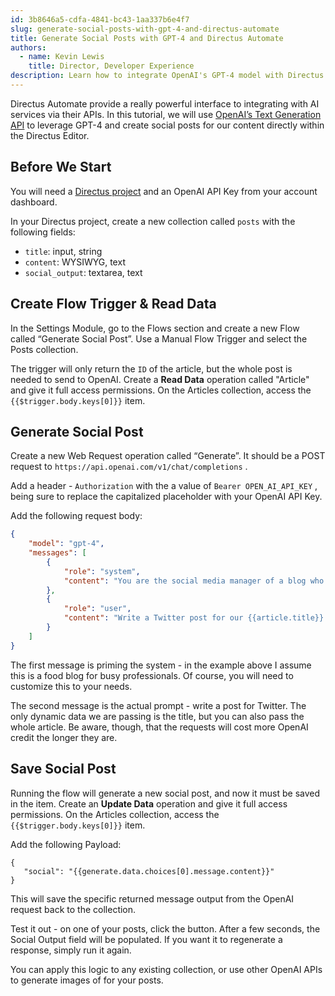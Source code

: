 ```yaml
---
id: 3b8646a5-cdfa-4841-bc43-1aa337b6e4f7
slug: generate-social-posts-with-gpt-4-and-directus-automate
title: Generate Social Posts with GPT-4 and Directus Automate
authors:
  - name: Kevin Lewis
    title: Director, Developer Experience
description: Learn how to integrate OpenAI's GPT-4 model with Directus Automate.
---
```

Directus Automate provide a really powerful interface to integrating with AI services via their APIs. In this tutorial, we will use [OpenAI’s Text Generation API](https://platform.openai.com/docs/api-reference/chat/create) to leverage GPT-4 and create social posts for our content directly within the Directus Editor.

## Before We Start

You will need a [Directus project](/getting-started/overview) and an OpenAI API Key from your account dashboard.

In your Directus project, create a new collection called `posts` with the following fields:
- `title`: input, string
- `content`: WYSIWYG, text
- `social_output`: textarea, text

## Create Flow Trigger & Read Data

In the Settings Module, go to the Flows section and create a new Flow called “Generate Social Post”. Use a Manual Flow Trigger and select the Posts collection.

The trigger will only return the `ID` of the article, but the whole post is needed to send to OpenAI. Create a **Read Data** operation called "Article" and give it full access permissions. On the Articles collection, access the `{{$trigger.body.keys[0]}}` item.

## Generate Social Post

Create a new Web Request operation called “Generate”. It should be a POST request to `https://api.openai.com/v1/chat/completions` .

Add a header - `Authorization` with the a value of `Bearer OPEN_AI_API_KEY` , being sure to replace the capitalized placeholder with your OpenAI API Key.

Add the following request body:

```json
{
	"model": "gpt-4",
    "messages": [
    	{
        	"role": "system",
            "content": "You are the social media manager of a blog who takes recipe articles and writes compelling promotional posts for social media based on the copy I provide. The audience is busy professionals who have little time."
        },
        {
        	"role": "user",
            "content": "Write a Twitter post for our {{article.title}} recipe."
        }
    ]
}
```

The first message is priming the system - in the example above I assume this is a food blog for busy professionals. Of course, you will need to customize this to your needs.

The second message is the actual prompt - write a post for Twitter. The only dynamic data we are passing is the title, but you can also pass the whole article. Be aware, though, that the requests will cost more OpenAI credit the longer they are.

## Save Social Post

Running the flow will generate a new social post, and now it must be saved in the item. Create an **Update Data** operation and give it full access permissions. On the Articles collection, access the `{{$trigger.body.keys[0]}}` item.

Add the following Payload:

 ```
 {
 	"social": "{{generate.data.choices[0].message.content}}"
 }
 ```

This will save the specific returned message output from the OpenAI request back to the collection.

Test it out - on one of your posts, click the button. After a few seconds, the Social Output field will be populated. If you want it to regenerate a response, simply run it again.

You can apply this logic to any existing collection, or use other OpenAI APIs to generate images of for your posts.
